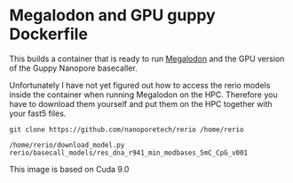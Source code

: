# Megalodon and GPU guppy Dockerfile  

This builds a container that is ready to run [Megalodon](https://github.com/nanoporetech/megalodon) and the GPU version of the Guppy Nanopore basecaller. 

Unfortunately I have not yet figured out how to access the rerio models inside the container when running Megalodon on the HPC. Therefore you have to download them yourself and put them on the HPC together with your fast5 files.

```
git clone https://github.com/nanoporetech/rerio /home/rerio

/home/rerio/download_model.py rerio/basecall_models/res_dna_r941_min_modbases_5mC_CpG_v001
```
This image is based on Cuda 9.0
